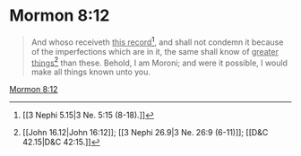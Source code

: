 # Mormon 8:12

> And whoso receiveth <u>this record</u>[^a], and shall not condemn it because of the imperfections which are in it, the same shall know of <u>greater things</u>[^b] than these. Behold, I am Moroni; and were it possible, I would make all things known unto you.

[Mormon 8:12](https://www.churchofjesuschrist.org/study/scriptures/bofm/morm/8?lang=eng&id=p12#p12)


[^a]: [[3 Nephi 5.15|3 Ne. 5:15 (8-18).]]
[^b]: [[John 16.12|John 16:12]]; [[3 Nephi 26.9|3 Ne. 26:9 (6-11)]]; [[D&C 42.15|D&C 42:15.]]

